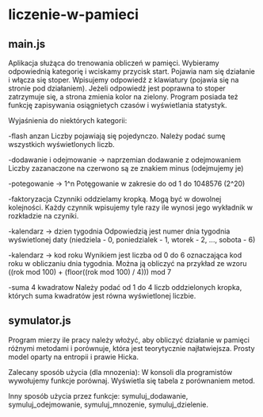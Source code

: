 # liczenie-w-pamieci


main.js
---------------------------------------------------

Aplikacja służąca do trenowania obliczeń w pamięci.
Wybieramy odpowiednią kategorię i wciskamy przycisk start. Pojawia nam się działanie i włącza się stoper. Wpisujemy odpowiedź z klawiatury (pojawia się na stronie pod działaniem). Jeżeli odpowiedź jest poprawna to stoper zatrzymuje się, a strona zmienia kolor na zielony.
Program posiada też funkcję zapisywania osiągnietych czasów i wyświetlania statystyk.

Wyjaśnienia do niektórych kategorii:

-flash anzan
Liczby pojawiają się pojedynczo. Należy podać sumę wszystkich wyświetlonych liczb.

-dodawanie i odejmowanie -> naprzemian dodawanie z odejmowaniem
Liczby zazanaczone na czerwono są ze znakiem minus (odejmujemy je)

-potegowanie -> 1^n
Potęgowanie w zakresie do od 1 do 1048576 (2^20)

-faktoryzacja
Czynniki oddzielamy kropką. Mogą być w dowolnej kolejności. Każdy czynnik wpisujemy tyle razy ile wynosi jego wykładnik w rozkładzie na czyniki.

-kalendarz -> dzien tygodnia
Odpowiedzią jest numer dnia tygodnia wyświetlonej daty (niedziela - 0, poniedzialek - 1, wtorek - 2, ..., sobota - 6)

-kalendarz -> kod roku
Wynikiem jest liczba od 0 do 6 oznaczająca kod roku w obliczaniu dnia tygodnia.
Można ją obliczyć na przykład ze wzoru ((rok mod 100) + (floor((rok mod 100) / 4))) mod 7

-suma 4 kwadratow
Należy podać od 1 do 4 liczb oddzielonych kropka, których suma kwadratów jest równa wyświetlonej liczbie.


symulator.js
---------------------------------------------------

Program mierzy ile pracy należy włożyć, aby obliczyć działanie w pamięci różnymi metodami i porównuje, która jest teorytycznie najłatwiejsza.
Prosty model oparty na entropii i prawie Hicka.

Zalecany sposób użycia (dla mnozenia):
W konsoli dla programistów wywołujemy funkcje porównaj.
Wyświetla się tabela z porównaniem metod.

Inny sposób użycia przez funkcje: symuluj_dodawanie, symuluj_odejmowanie, symuluj_mnozenie, symuluj_dzielenie. 



